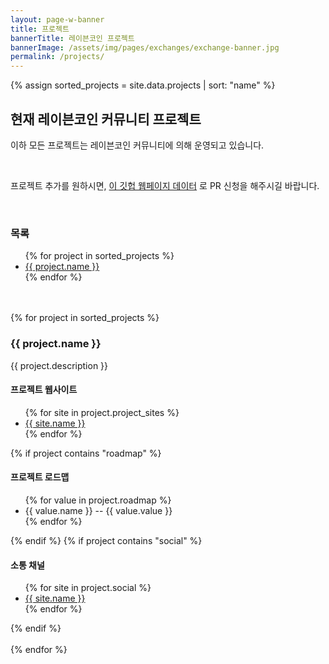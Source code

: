 ```yaml
---
layout: page-w-banner
title: 프로젝트
bannerTitle: 레이븐코인 프로젝트
bannerImage: /assets/img/pages/exchanges/exchange-banner.jpg
permalink: /projects/
---
```


{% assign sorted_projects = site.data.projects | sort: "name" %}

<div class="wrapper mt-16 pb-20">
  <h2>현재 레이븐코인 커뮤니티 프로젝트</h2>
    <p>이하 모든 프로젝트는 레이븐코인 커뮤니티에 의해 운영되고 있습니다.</p>
    <br>
    <p>프로젝트 추가를 원하시면,  <a href="https://github.com/RavenProject/ravenproject.github.io/blob/master/_data/projects.yml">이 깃헙 웹페이지 데이터</a> 로 PR 신청을 해주시길 바랍니다.</p>
    <br>  
    <h3>목록</h3>
      <ul>
      {% for project in sorted_projects %}
          <li><a href="#{{ project.name }}">{{ project.name }}</a></li>
      {% endfor %}
      </ul>
      <br><br>
      {% for project in sorted_projects %}
          <h3 id="{{ project.name }}">{{ project.name }}</h3>          
          <p>{{ project.description }}</p>
          <h4>프로젝트 웹사이트</h4>
          <ul>
          {% for site in project.project_sites %}
          <li><a href="{{ site.url }}">{{ site.name }}</a></li>
          {% endfor %}
          </ul>
          {% if project contains "roadmap" %}
          <h4>프로젝트 로드맵</h4>
          <ul>
          {% for value in project.roadmap %}
          <li>{{ value.name }} -- {{ value.value }}</li>
          {% endfor %}
          </ul>
          {% endif %}
          {% if project contains "social" %}
          <h4>소통 채널</h4>
          <ul>
          {% for site in project.social %}
          <li><a href="{{ site.url }}">{{ site.name }}</a></li>
          {% endfor %}
          </ul>
          {% endif %}
          <br><br>
      {% endfor %}
</div>

